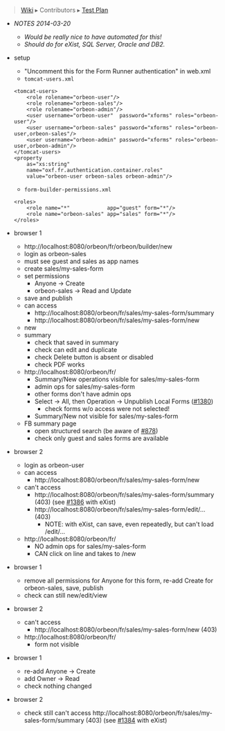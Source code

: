 > [Wiki](Home) ▸ Contributors ▸ [Test Plan](./Contributors-:-Test-Plan)

- *NOTES 2014-03-20*
    - *Would be really nice to have automated for this!*
    - *Should do for eXist, SQL Server, Oracle and DB2.*
- setup
    - "Uncomment this for the Form Runner authentication" in web.xml
    - `tomcat-users.xml`

    ```
    <tomcat-users>
        <role rolename="orbeon-user"/>
        <role rolename="orbeon-sales"/>
        <role rolename="orbeon-admin"/>
        <user username="orbeon-user"  password="xforms" roles="orbeon-user"/>
        <user username="orbeon-sales" password="xforms" roles="orbeon-user,orbeon-sales"/>
        <user username="orbeon-admin" password="xforms" roles="orbeon-user,orbeon-admin"/>
    </tomcat-users>
    <property
        as="xs:string"
        name="oxf.fr.authentication.container.roles"
        value="orbeon-user orbeon-sales orbeon-admin"/>
    ```
    - `form-builder-permissions.xml`

    ```
    <roles>
        <role name="*"            app="guest" form="*"/>
        <role name="orbeon-sales" app="sales" form="*"/>
    </roles>
    ```
- browser 1
    - http://localhost:8080/orbeon/fr/orbeon/builder/new
    - login as orbeon-sales
    - must see guest and sales as app names
    - create sales/my-sales-form
    - set permissions
        - Anyone → Create
        - orbeon-sales → Read and Update
    - save and publish
    - can access
        - http://localhost:8080/orbeon/fr/sales/my-sales-form/summary
        - http://localhost:8080/orbeon/fr/sales/my-sales-form/new
    - new
    - summary
        - check  that saved in summary
        - check can edit and duplicate
        - check Delete button is absent or disabled
        - check PDF works
    - http://localhost:8080/orbeon/fr/
        - Summary/New operations visible for sales/my-sales-form
        - admin ops for sales/my-sales-form
        - other forms don't have admin ops
        - Select -> All, then Operation -> Unpublish Local Forms ([#1380][7])
            - check forms w/o access were not selected!
        - Summary/New not visible for sales/my-sales-form
    - FB summary page
        - open structured search (be aware of  [#878][8])
        - check only guest and sales forms are available
- browser 2
    - login as orbeon-user
    - can access
        - http://localhost:8080/orbeon/fr/sales/my-sales-form/new
    - can't access
        - http://localhost:8080/orbeon/fr/sales/my-sales-form/summary (403) (see [#1386][9] with eXist)
        - http://localhost:8080/orbeon/fr/sales/my-sales-form/edit/... (403)
            - NOTE: with eXist, can save, even repeatedly, but can't load /edit/…
    - http://localhost:8080/orbeon/fr/
        - NO admin ops for sales/my-sales-form
        - CAN click on line and takes to /new
- browser 1
    - remove all permissions for Anyone for this form, re-add Create for orbeon-sales, save, publish
    - check can still new/edit/view
- browser 2
    - can't access
        - http://localhost:8080/orbeon/fr/sales/my-sales-form/new (403)
    - http://localhost:8080/orbeon/fr/
        - form not visible
- browser 1
    - re-add Anyone → Create
    - add Owner → Read
    - check nothing changed
- browser 2
    - check still can't access http://localhost:8080/orbeon/fr/sales/my-sales-form/summary (403) (see [#1384][10] with eXist)

    
[7]: https://github.com/orbeon/orbeon-forms/issues/1380
[8]: https://github.com/orbeon/orbeon-forms/issues/878
[9]: https://github.com/orbeon/orbeon-forms/issues/1386
[10]: https://github.com/orbeon/orbeon-forms/issues/1384